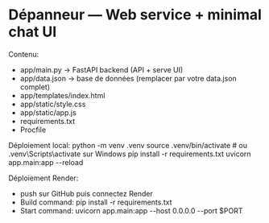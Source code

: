 Dépanneur — Web service + minimal chat UI
=========================================

Contenu:
- app/main.py        -> FastAPI backend (API + serve UI)
- app/data.json      -> base de données (remplacer par votre data.json complet)
- app/templates/index.html
- app/static/style.css
- app/static/app.js
- requirements.txt
- Procfile

Déploiement local:
python -m venv .venv
source .venv/bin/activate   # ou .venv\Scripts\activate sur Windows
pip install -r requirements.txt
uvicorn app.main:app --reload

Déploiement Render:
- push sur GitHub puis connectez Render
- Build command: pip install -r requirements.txt
- Start command: uvicorn app.main:app --host 0.0.0.0 --port $PORT
